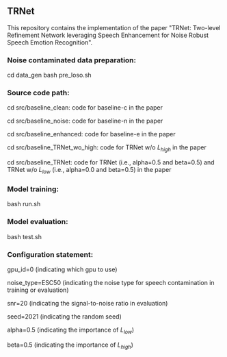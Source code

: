 ## TRNet
This repository contains the implementation of the paper "TRNet: Two-level Refinement Network leveraging Speech Enhancement for Noise Robust Speech Emotion Recognition".

### Noise contaminated data preparation:
cd data_gen
bash pre_loso.sh

### Source code path:
cd src/baseline_clean: code for baseline-c in the paper

cd src/baseline_noise: code for baseline-n in the paper

cd src/baseline_enhanced: code for baseline-e in the paper

cd src/baseline_TRNet_wo_high: code for TRNet w/o $L_{high}$ in the paper

cd src/baseline_TRNet: code for TRNet (i.e., alpha=0.5 and beta=0.5) and TRNet w/o $L_{low}$ (i.e., alpha=0.0 and beta=0.5) in the paper

### Model training:
bash run.sh

### Model evaluation:
bash test.sh

### Configuration statement:

gpu_id=0 (indicating which gpu to use) 

noise_type=ESC50 (indicating the noise type for speech contamination in training or evaluation)

snr=20 (indicating the signal-to-noise ratio in evaluation)

seed=2021 (indicating the random seed)

alpha=0.5 (indicating the importance of $L_{low}$)

beta=0.5 (indicating the importance of $L_{high}$)
